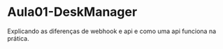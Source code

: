# Aula01-DeskManager

Explicando as diferenças de webhook e api e como uma api funciona na prática.
